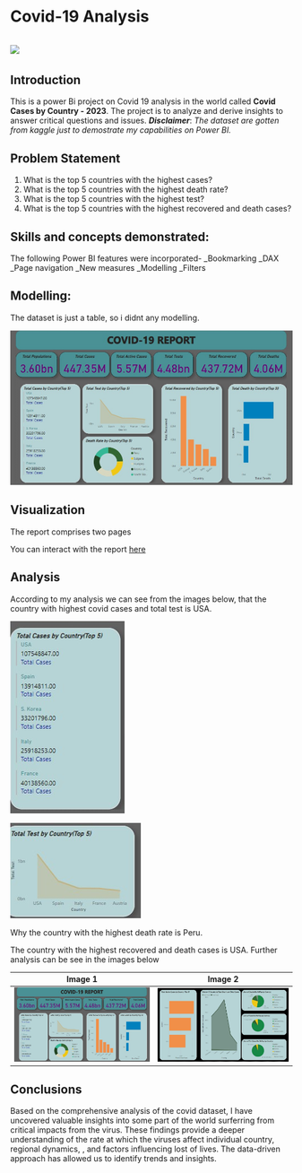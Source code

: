 # Covid-19 Analysis

![](3d-covid-coronavirus_17005-736.avif)
---
## Introduction

This is a power Bi project on Covid 19 analysis in the world called **Covid Cases by Country - 2023**. The project is to analyze and derive insights to answer critical questions and issues.
**_Disclaimer_**: _The dataset are gotten from kaggle just to demostrate my capabilities on Power BI._

## Problem Statement
1. What is the top 5 countries with the highest cases?
2. What is the top 5 countries with the highest death rate?
3. What is the top 5 countries with the highest test?
4. What is the top 5 countries with the highest recovered and death cases?

## Skills and concepts demonstrated:

The following Power BI features were incorporated-
_Bookmarking
_DAX
_Page navigation
_New measures
_Modelling
_Filters

## Modelling:
The dataset is just a table, so i didnt any modelling.

![](auto_model.jpg)

## Visualization

The report comprises two pages

You can interact with the report [here](https://app.powerbi.com/groups/me/reports/65579665-1ed7-4462-942e-1b00ad892f3e/ReportSection?experience=power-bi)

## Analysis

According to my analysis we can see from the images below, that the country with highest covid cases and total test is USA.

![](total_cases.jpg)

![](total_tests.jpg)





Why the country with the highest death rate is Peru.


The country with the highest recovered and death cases is USA.
Further analysis can be see in the images below


Image 1                        |     Image 2
:-----------------------------:|:------------------------:
![](front_page.jpg)            |   ![](second_board.jpg)



## Conclusions
Based on the comprehensive analysis of the covid dataset, I have uncovered valuable insights into some part of the world surferring from critical impacts from the virus. These findings provide a deeper understanding of the rate at which the viruses affect individual country, regional dynamics, , and factors influencing lost of lives. The data-driven approach has allowed us to identify trends and insights.
